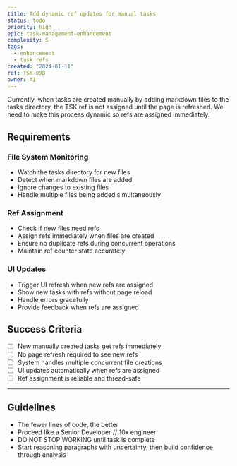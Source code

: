 ```yaml
---
title: Add dynamic ref updates for manual tasks
status: todo
priority: high
epic: task-management-enhancement
complexity: S
tags:
  - enhancement
  - task refs
created: "2024-01-11"
ref: TSK-098
owner: AI
---
```


Currently, when tasks are created manually by adding markdown files to the tasks directory, the TSK ref is not assigned until the page is refreshed. We need to make this process dynamic so refs are assigned immediately.

## Requirements

### File System Monitoring

- Watch the tasks directory for new files
- Detect when markdown files are added
- Ignore changes to existing files
- Handle multiple files being added simultaneously

### Ref Assignment

- Check if new files need refs
- Assign refs immediately when files are created
- Ensure no duplicate refs during concurrent operations
- Maintain ref counter state accurately

### UI Updates

- Trigger UI refresh when new refs are assigned
- Show new tasks with refs without page reload
- Handle errors gracefully
- Provide feedback when refs are assigned

## Success Criteria

- [ ] New manually created tasks get refs immediately
- [ ] No page refresh required to see new refs
- [ ] System handles multiple concurrent file creations
- [ ] UI updates automatically when refs are assigned
- [ ] Ref assignment is reliable and thread-safe

---

## Guidelines

- The fewer lines of code, the better
- Proceed like a Senior Developer // 10x engineer
- DO NOT STOP WORKING until task is complete
- Start reasoning paragraphs with uncertainty, then build confidence through analysis
